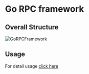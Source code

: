 # Go RPC framework

## Overall Structure

![GoRPCFramework](https://user-images.githubusercontent.com/9125762/209065567-181e9b2d-8e36-410d-9083-d136fc01fda4.jpg)

## Usage

For detail usage [click here](https://github.com/Dh0le/GoRPC/blob/main/main.go)
